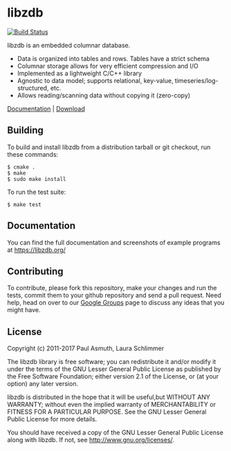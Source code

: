 libzdb
======

[![Build Status](https://travis-ci.org/paulasmuth/libzdb.png?branch=master)](http://travis-ci.org/paulasmuth/libzdb)

libzdb is an embedded columnar database. 

* Data is organized into tables and rows. Tables have a strict schema
* Columnar storage allows for very efficient compression and I/O
* Implemented as a lightweight C/C++ library
* Agnostic to data model; supports relational, key-value, timeseries/log-structured, etc.
* Allows reading/scanning data without copying it (zero-copy)

[Documentation](http://libzdb.org/) | [Download](http://libzdb.org/download/)

## Building

To build and install libzdb from a distribution tarball or git checkout, run
these commands:

    $ cmake .
    $ make
    $ sudo make install

To run the test suite:

    $ make test

## Documentation

You can find the full documentation and screenshots of example programs at
https://libzdb.org/

## Contributing

To contribute, please fork this repository, make your changes and run the 
tests, commit them to your github repository and send a pull request.
Need help, head on over to our [Google Groups](htt//groups.google.com/group/libzdb)
page to discuss any ideas that you might have.

## License

Copyright (c) 2011-2017 Paul Asmuth, Laura Schlimmer

The libzdb library is free software; you can redistribute it and/or modify it
under the terms of the GNU Lesser General Public License as published by the Free
Software Foundation; either version 2.1 of the License, or (at your option) any
later version.

libzdb is distributed in the hope that it will be useful,but WITHOUT ANY
WARRANTY; without even the implied warranty of MERCHANTABILITY or FITNESS FOR A
PARTICULAR PURPOSE. See the GNU Lesser General Public License for more details.

You should have received a copy of the GNU Lesser General Public License along
with libzdb. If not, see <http://www.gnu.org/licenses/>.
